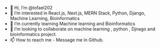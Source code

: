 - 👋 Hi, I’m @tofael202
- 👀 I’m interested in React.js, Next.js, MERN Stack, Python, Django, Machine Learning, Bioinformatics
- 🌱 I’m currently learning Machine learning and Bioinformatics
- 💞️ I’m looking to collaborate on machine learning , python , Djnago and bioinformatics project.
- 📫 How to reach me - Message me in Github.

<!---
tofael202/tofael202 is a ✨ special ✨ repository because its `README.md` (this file) appears on your GitHub profile.
You can click the Preview link to take a look at your changes.
--->
